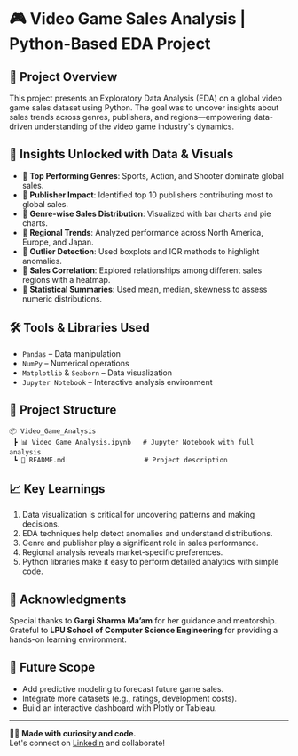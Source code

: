 
# 🎮 Video Game Sales Analysis | Python-Based EDA Project

## 📌 Project Overview
This project presents an Exploratory Data Analysis (EDA) on a global video game sales dataset using Python. The goal was to uncover insights about sales trends across genres, publishers, and regions—empowering data-driven understanding of the video game industry's dynamics.

## 🧠 Insights Unlocked with Data & Visuals
- 🔹 **Top Performing Genres**: Sports, Action, and Shooter dominate global sales.
- 🔹 **Publisher Impact**: Identified top 10 publishers contributing most to global sales.
- 🔹 **Genre-wise Sales Distribution**: Visualized with bar charts and pie charts.
- 🔹 **Regional Trends**: Analyzed performance across North America, Europe, and Japan.
- 🔹 **Outlier Detection**: Used boxplots and IQR methods to highlight anomalies.
- 🔹 **Sales Correlation**: Explored relationships among different sales regions with a heatmap.
- 🔹 **Statistical Summaries**: Used mean, median, skewness to assess numeric distributions.

## 🛠️ Tools & Libraries Used
- `Pandas` – Data manipulation
- `NumPy` – Numerical operations
- `Matplotlib` & `Seaborn` – Data visualization
- `Jupyter Notebook` – Interactive analysis environment

## 📁 Project Structure
```
📦 Video_Game_Analysis
 ┣ 📊 Video_Game_Analysis.ipynb   # Jupyter Notebook with full analysis
 ┗ 📄 README.md                    # Project description
```

## 📈 Key Learnings
1. Data visualization is critical for uncovering patterns and making decisions.
2. EDA techniques help detect anomalies and understand distributions.
3. Genre and publisher play a significant role in sales performance.
4. Regional analysis reveals market-specific preferences.
5. Python libraries make it easy to perform detailed analytics with simple code.

## 🙏 Acknowledgments
Special thanks to **Gargi Sharma Ma’am** for her guidance and mentorship.  
Grateful to **LPU School of Computer Science Engineering** for providing a hands-on learning environment.

## 🚀 Future Scope
- Add predictive modeling to forecast future game sales.
- Integrate more datasets (e.g., ratings, development costs).
- Build an interactive dashboard with Plotly or Tableau.

---

👨‍💻 **Made with curiosity and code.**  
Let's connect on [LinkedIn](https://linkedin.com) and collaborate!
